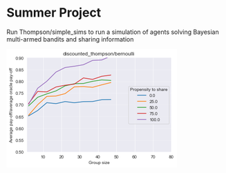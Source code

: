 # Summer Project

Run Thompson/simple_sims to run a simulation of agents solving Bayesian multi-armed bandits and sharing information 

![alt text](https://github.com/marekbojko/Summer-Project/blob/master/Thompson/evolv_thomspon/group_size_payoff.png)
